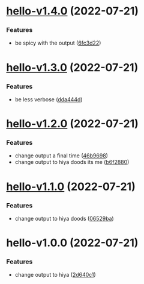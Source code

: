 # [hello-v1.4.0](https://github.com/justinawrey/release-poc/compare/hello-v1.3.0...hello-v1.4.0) (2022-07-21)


### Features

* be spicy with the output ([6fc3d22](https://github.com/justinawrey/release-poc/commit/6fc3d222000086de22e0a88f9f0c6c58b41044d0))

# [hello-v1.3.0](https://github.com/justinawrey/release-poc/compare/hello-v1.2.0...hello-v1.3.0) (2022-07-21)


### Features

* be less verbose ([dda444d](https://github.com/justinawrey/release-poc/commit/dda444deb3e4669f497a60de8fc3aa37c848361e))

# [hello-v1.2.0](https://github.com/justinawrey/release-poc/compare/hello-v1.1.0...hello-v1.2.0) (2022-07-21)


### Features

* change output a final time ([46b9698](https://github.com/justinawrey/release-poc/commit/46b9698d6144ce36a0aceaf6303072a2b97224bb))
* change output to hiya doods its me ([b6f2880](https://github.com/justinawrey/release-poc/commit/b6f288029fcd6a48bd4641bdbe461ee2e6cb1499))

# [hello-v1.1.0](https://github.com/justinawrey/release-poc/compare/hello-v1.0.0...hello-v1.1.0) (2022-07-21)


### Features

* change output to hiya doods ([06529ba](https://github.com/justinawrey/release-poc/commit/06529ba17dd6fbbaf3247ea4c8c5f5fbfd9bb58d))

# hello-v1.0.0 (2022-07-21)


### Features

* change output to hiya ([2d640c1](https://github.com/justinawrey/release-poc/commit/2d640c162278aa884ebb446a0d86cfde415e4e2a))
